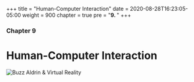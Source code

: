 +++
title = "Human-Computer Interaction"
date = 2020-08-28T16:23:05-05:00
weight = 900
chapter = true
pre = "<b>9. </b>"
+++

### Chapter 9

# Human-Computer Interaction

![Buzz Aldrin & Virtual Reality](https://upload.wikimedia.org/wikipedia/commons/thumb/6/61/Apollo_11_astronaut_Buzz_Aldrin_and_Erisa_Hines_speak_to_members_of_the_news_media_during_a_preview_of_the_new_Destination_Mars_%2829712147171%29.jpg/1024px-Apollo_11_astronaut_Buzz_Aldrin_and_Erisa_Hines_speak_to_members_of_the_news_media_during_a_preview_of_the_new_Destination_Mars_%2829712147171%29.jpg)
